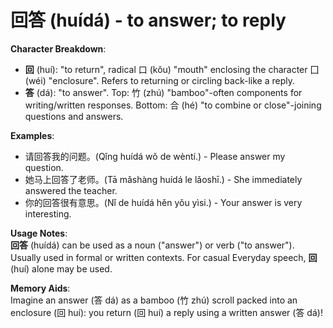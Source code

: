 # **回答 (huídá) - to answer; to reply**

**Character Breakdown**:  
- **回** (huí): "to return", radical 口 (kǒu) "mouth" enclosing the character 囗 (wéi) "enclosure". Refers to returning or circling back-like a reply.  
- **答** (dá): "to answer". Top: 竹 (zhú) "bamboo"-often components for writing/written responses. Bottom: 合 (hé) "to combine or close"-joining questions and answers.

**Examples**:  
- 请回答我的问题。(Qǐng huídá wǒ de wèntí.) - Please answer my question.  
- 她马上回答了老师。(Tā mǎshàng huídá le lǎoshī.) - She immediately answered the teacher.  
- 你的回答很有意思。(Nǐ de huídá hěn yǒu yìsi.) - Your answer is very interesting.

**Usage Notes**:  
**回答** (huídá) can be used as a noun ("answer") or verb ("to answer"). Usually used in formal or written contexts. For casual Everyday speech, **回** (huí) alone may be used.

**Memory Aids**:  
Imagine an answer (答 dá) as a bamboo (竹 zhú) scroll packed into an enclosure (回 huí): you return (回 huí) a reply using a written answer (答 dá)!